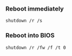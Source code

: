 ### Reboot immediately
```
shutdown /r /s
```

### Reboot into BIOS
```
shutdown /r /fw /f /t 0
```

